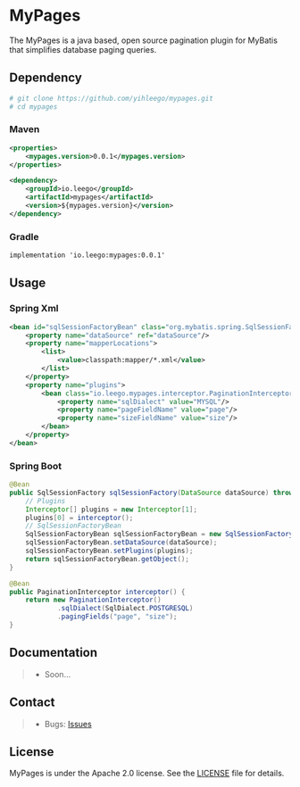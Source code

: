 # MyPages

The MyPages is a java based, open source pagination plugin for MyBatis that simplifies database paging queries.

## Dependency

```bash
# git clone https://github.com/yihleego/mypages.git
# cd mypages
```

### Maven

```xml
<properties>
    <mypages.version>0.0.1</mypages.version>
</properties>

<dependency>
    <groupId>io.leego</groupId>
    <artifactId>mypages</artifactId>
    <version>${mypages.version}</version>
</dependency>
```

### Gradle

```xml
implementation 'io.leego:mypages:0.0.1'
```

## Usage

### Spring Xml
```xml
<bean id="sqlSessionFactoryBean" class="org.mybatis.spring.SqlSessionFactoryBean">
    <property name="dataSource" ref="dataSource"/>
    <property name="mapperLocations">
        <list>
            <value>classpath:mapper/*.xml</value>
        </list>
    </property>
    <property name="plugins">
        <bean class="io.leego.mypages.interceptor.PaginationInterceptor">
            <property name="sqlDialect" value="MYSQL"/>
            <property name="pageFieldName" value="page"/>
            <property name="sizeFieldName" value="size"/>
        </bean>
    </property>
</bean>
```

### Spring Boot 

```java
@Bean
public SqlSessionFactory sqlSessionFactory(DataSource dataSource) throws Exception {
    // Plugins
    Interceptor[] plugins = new Interceptor[1];
    plugins[0] = interceptor();
    // SqlSessionFactoryBean
    SqlSessionFactoryBean sqlSessionFactoryBean = new SqlSessionFactoryBean();
    sqlSessionFactoryBean.setDataSource(dataSource);
    sqlSessionFactoryBean.setPlugins(plugins);
    return sqlSessionFactoryBean.getObject();
}

@Bean
public PaginationInterceptor interceptor() {
    return new PaginationInterceptor()
            .sqlDialect(SqlDialect.POSTGRESQL)
            .pagingFields("page", "size");
}
```


## Documentation

> * Soon...

## Contact

> * Bugs: [Issues](https://github.com/yihleego/mypages/issues)


## License
MyPages is under the Apache 2.0 license. See the [LICENSE](https://github.com/yihleego/mypages/blob/master/LICENSE.txt) file for details.

